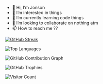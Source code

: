 - 👋 Hi, I’m Jonson
- 👀 I’m interested in things
- 🌱 I’m currently learning code things
- 💞️ I’m looking to collaborate on nothing atm
- 📫 How to reach me ??

[![GitHub Streak](https://streak-stats.demolab.com?user=jonson-ncube&theme=dark&hide_border=true)](https://git.io/streak-stats) 

![Top Languages](https://github-readme-stats.vercel.app/api/top-langs/?username=jonson-ncube&layout=compact&theme=dark)

![GitHub Contribution Graph](https://activity-graph.herokuapp.com/graph?username=jonson-ncube&theme=github-dark)

![GitHub Trophies](https://github-profile-trophy.vercel.app/?username=jonson-ncube&theme=darkhub)

![Visitor Count](https://komarev.com/ghpvc/?username=jonson-ncube&color=orange)


<!---
jonson-ncube/jonson-ncube is a ✨ special ✨ repository because its `README.md` (this file) appears on your GitHub profile.
You can click the Preview link to take a look at your changes.
--->
